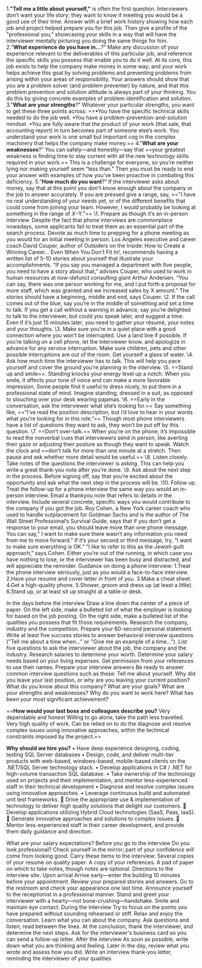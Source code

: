 1.**"Tell me a little about yourself,"** is often the first question. Interviewers don’t want your life story; they want
to know if meeting you would be a good use of their time. Answer with a brief work history showing how each job
and project helped prepare you for this job. Then give a profile of the "professional you," showcasing your skills in
a way that will have the interviewer mentally picturing you doing the same things for him.  
2.“**What experience do you have in…**?” Make any discussion of your experience relevant to the deliverables of this
particular job, and reference the specific skills you possess that enable you to do it well. At its core, this job
exists to help the company make money in some way; and your work helps achieve this goal by solving problems
and preventing problems from arising within your areas of responsibility. Your answers should show that you are a
problem solver (and problem preventer) by nature, and that this problem prevention and solution attitude is
always part of your thinking. You do this by giving concrete examples of problem identification and solution.
3."**What are your strengths**?" Whatever your particular strengths, you want to get these three points across:
==•You have the specific technical skills needed to do the job well.
•You have a problem-prevention-and-solution mindset.
•You are fully aware that the product of your work (that sale, that accounting report) in turn becomes part of someone else’s work. You understand your work is one small but important cog in the complex machinery that helps the company make money.==
4."**What are your weaknesses**?” You can safely—and honestly—say that ==your greatest weakness is finding time to stay current with all the new technology skills required in your work.== This is a challenge for everyone, so you’re neither lying nor making yourself seem “less than.” Then you must be ready to end your answer with examples of how you’ve been proactive in combating this deficiency.
5.“**How much do you want**?” If the interviewer asks about money, say that at this point you don't know enough about the company or the job to answer accurately. If you are pressed give a range, say, =="I have no real understanding of your needs yet, or of the different benefits that could come from joining your team. However, I would probably be looking at something in the range of $X-$Y."==
\1. Prepare as though it’s an in-person interview. Despite the fact that phone interviews are commonplace nowadays,
some applicants fail to treat them as an essential part of the search process. Devote as much time to prepping for a phone
meeting as you would for an initial meeting in person. Los Angeles executive and career coach David Couper, author of
Outsiders on the Inside: How to Create a Winning Career… Even When You Don’t Fit In!, recommends having a written list
of 5-10 stories about yourself that illustrate your accomplishments. “If you say you managed a department with five
people, you need to have a story about that,” advises Couper, who used to work in human resources at now-defunct
consulting giant Arthur Andersen. “You can say, there was one person working for me, and I put forth a proposal for more
staff, which was granted and we increased sales by X amount.” The stories should have a beginning, middle and end, says
Couper.
\2. If the call comes out of the blue, say you’re in the middle of something and set a time to talk. If you get a call
without a warning in advance, say you’re delighted to talk to the interviewer, but could you speak later, and suggest a
time. Even if it’s just 15 minutes later, you need to gather your résumé, your notes and your thoughts.
\3. Make sure you’re in a quiet place with a good connection where you won’t be interrupted. Use a land line if
possible. If you’re talking on a cell phone, let the interviewer know. and apologize in advance for any service interruption.
Make sure children, pets and other possible interruptions are out of the room. Get yourself a glass of water.
\4. Ask how much time the interviewer has to talk. This will help you pace yourself and cover the ground you’re planning
in the interview.
\5. ==Stand up and smile==. Standing knocks your energy level up a notch. When you smile, it affects your tone of voice and
can make a more favorable impression. Some people find it useful to dress nicely, to put them in a professional state of
mind. Imagine standing, dressed in a suit, as opposed to slouching over your desk wearing pajamas.
\6. ==Early in the conversation, ask the interviewer what she’s looking for.== Say something like, ==“I’ve read the position description, but I’d love to hear in your words what you’re looking for in this role.”== Though most phone interviewers have a list of questions they want to ask, they won’t be put off by this question.
\7. ==Don’t over-talk.== When you’re on the phone, it’s impossible to read the nonverbal cues that interviewers send in person, like averting their gaze or adjusting their posture as though they want to speak. Watch the clock and ==don’t talk for more than one minute at a stretch. Then pause and ask whether more detail would be useful.==
\8. Listen closely. Take notes of the questions the interviewer is asking. This can help you write a great thank-you note after you’re done.
\9. Ask about the next step in the process. Before signing off, say that you’re excited about the opportunity and ask what the next step in the process will be.
\10. Follow up. Treat the follow-up for a phone interview the same way you would an in-person interview. Email a thankyou note that refers to details in the interview. Include several concrete, specific ways you would contribute to the company if you got the job. Roy Cohen, a New York career coach who used to handle outplacement for Goldman Sachs and is the author of The Wall Street Professional’s Survival Guide, says that if you don’t get a response to your email, you should leave more than one phone message. You can say,” I want to make sure there wasn’t any information you need from me to move forward.” If it’s your second or third message, try, “I want to make sure everything is OK.” “I like to refer to this as the Jewish guilt approach,” says Cohen. Either you’re out of the running, in which case you have nothing
to lose, or the interviewer has been busy and distracted, and will appreciate the reminder.
Guidance on doing a phone interview:
1.Treat the phone interview seriously, just as you would a face-to-face interview.
2.Have your resume and cover letter in front of you.
3.Make a cheat sheet.
4.Get a high-quality phone.
5.Shower, groom and dress up (at least a little).
6.Stand up, or at least sit up straight at a table or desk.

In the days before the interview
Draw a line down the center of a piece of paper. On the left side, make a bulleted list of what the employer is looking for based on the job posting. On the right side, make a bulleted list of the qualities you possess that fit those requirements.
Research the company, industry and the competition.
Prepare your 60-second personal statement.
Write at least five success stories to answer behavioral interview questions ("Tell me about a time when..." or "Give
me an example of a time...").
List five questions to ask the interviewer about the job, the company and the industry.
Research salaries to determine your worth.
Determine your salary needs based on your living expenses.
Get permission from your references to use their names.
Prepare your interview answers
Be ready to answer common interview questions such as these:
Tell me about yourself.
Why did you leave your last position, or why are you leaving your current position?
What do you know about this company?
What are your goals?
What are your strengths and weaknesses?
Why do you want to work here?
What has been your most significant achievement?

==**How would your last boss and colleagues describe you?**
Very dependable and honest
Willing to go alone, take the path less travelled.
Very high quality of work.
Can be relied on to do the diagnose and resolve complex issues using innovative approaches, within the technical constraints imposed by the project.==

**Why should we hire you?**
• Have deep experience designing, coding, testing SQL Server databases
• Design, code, and deliver multi-tier products with web-based, windows-based, mobile-based clients on the .NET/SQL Server technology stack.
• Develop applications in C# / .NET for high-volume transaction SQL database.
• Take ownership of the technology used on projects and their implementation, and mentor less-experienced staff in their technical development
• Diagnose and resolve complex issues using innovative approaches.
• Leverage continuous build and automated unit test frameworks.
 Drive the appropriate use & implementation of technology to deliver high quality solutions that delight our customers.
 Develop applications utilizing Hybrid Cloud technologies (SaaS, Paas, IaaS).
 Generate innovative approaches and solutions to complex issues.
 Mentor less-experienced staff in their career development, and provide them daily guidance and direction.

What are your salary expectations?
Before you go to the interview
Do you look professional? Check yourself in the mirror; part of your confidence will come from looking good.
Carry these items to the interview:
Several copies of your resume on quality paper.
A copy of your references.
A pad of paper on which to take notes, though notes are optional.
Directions to the interview site.
Upon arrival
Arrive early—enter the building 10 minutes before your appointment.
Review your prepared stories and answers.
Go to the restroom and check your appearance one last time.
Announce yourself to the receptionist in a professional manner.
Stand and greet your interviewer with a hearty—not bone-crushing—handshake.
Smile and maintain eye contact.
During the interview
Try to focus on the points you have prepared without sounding rehearsed or stiff.
Relax and enjoy the conversation.
Learn what you can about the company.
Ask questions and listen; read between the lines.
At the conclusion, thank the interviewer, and determine the next steps.
Ask for the interviewer's business card so you can send a follow-up letter.
After the interview
As soon as possible, write down what you are thinking and feeling.
Later in the day, review what you wrote and assess how you did.
Write an interview thank-you letter, reminding the interviewer of your qualities  